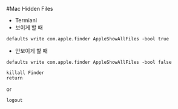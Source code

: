 #Mac Hidden Files

- Termianl
- 보이게 할 때
````
defaults write com.apple.finder AppleShowAllFiles -bool true
````
- 안보이게 할 때
````
defaults write com.apple.finder AppleShowAllFiles -bool false 
````
````
killall Finder
return
````
or
````
logout
````